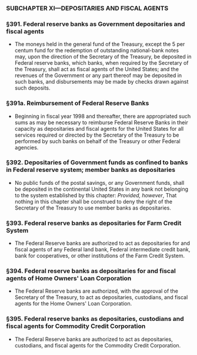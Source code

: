 ### SUBCHAPTER XI—DEPOSITARIES AND FISCAL AGENTS

### §391. Federal reserve banks as Government depositaries and fiscal agents
* The moneys held in the general fund of the Treasury, except the 5 per centum fund for the redemption of outstanding national-bank notes may, upon the direction of the Secretary of the Treasury, be deposited in Federal reserve banks, which banks, when required by the Secretary of the Treasury, shall act as fiscal agents of the United States; and the revenues of the Government or any part thereof may be deposited in such banks, and disbursements may be made by checks drawn against such deposits.

### §391a. Reimbursement of Federal Reserve Banks
* Beginning in fiscal year 1998 and thereafter, there are appropriated such sums as may be necessary to reimburse Federal Reserve Banks in their capacity as depositaries and fiscal agents for the United States for all services required or directed by the Secretary of the Treasury to be performed by such banks on behalf of the Treasury or other Federal agencies.

### §392. Depositaries of Government funds as confined to banks in Federal reserve system; member banks as depositaries
* No public funds of the postal savings, or any Government funds, shall be deposited in the continental United States in any bank not belonging to the system established by this chapter: _Provided, however_, That nothing in this chapter shall be construed to deny the right of the Secretary of the Treasury to use member banks as depositaries.

### §393. Federal reserve banks as depositaries for Farm Credit System
* The Federal Reserve banks are authorized to act as depositaries for and fiscal agents of any Federal land bank, Federal intermediate credit bank, bank for cooperatives, or other institutions of the Farm Credit System.

### §394. Federal reserve banks as depositaries for and fiscal agents of Home Owners' Loan Corporation
* The Federal Reserve banks are authorized, with the approval of the Secretary of the Treasury, to act as depositaries, custodians, and fiscal agents for the Home Owners' Loan Corporation.

### §395. Federal reserve banks as depositaries, custodians and fiscal agents for Commodity Credit Corporation
* The Federal Reserve banks are authorized to act as depositaries, custodians, and fiscal agents for the Commodity Credit Corporation.